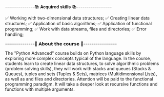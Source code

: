 ---------------📚 𝐀𝐜𝐪𝐮𝐢𝐫𝐞𝐝 𝐬𝐤𝐢𝐥𝐥𝐬 📚------------------
 
✅ Working with two-dimensional data structures;
✅ Creating linear data structures;
✅ Application of basic algorithms;
✅ Application of functional programming;
✅ Work with data streams, files and directories;
✅ Error handling;


---------------📖 𝗔𝗯𝗼𝘂𝘁 𝘁𝗵𝗲 𝗰𝗼𝘂𝗿𝘀𝗲 📖-----------------

The "Python Advanced" course builds on Python language skills by exploring more complex concepts typical of the language. 
In the course, students learn to create linear data structures, to solve algorithmic problems (problem solving skills), 
they will work with stacks and queues (Stacks & Queues), tuples and sets (Tuples & Sets), matrices (Multidimensional Lists), 
as well as and files and directories. Attention will be paid to the functional programming paradigm. 
It will take a deeper look at recursive functions and functions with multiple arguments.
